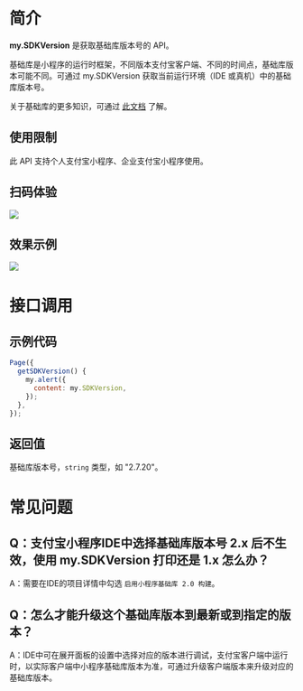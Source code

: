 
# 简介
**my.SDKVersion** 是获取基础库版本号的 API。  

基础库是小程序的运行时框架，不同版本支付宝客户端、不同的时间点，基础库版本可能不同。可通过 my.SDKVersion 获取当前运行环境（IDE 或真机）中的基础库版本号。

关于基础库的更多知识，可通过 [此文档](https://opendocs.alipay.com/mini/framework/lib) 了解。

## 使用限制
此 API 支持个人支付宝小程序、企业支付宝小程序使用。

## 扫码体验
![](https://gw.alipayobjects.com/zos/skylark-tools/public/files/fcc0c9ce29b9e4aaaafbff09963ab8f6.jpeg#align=left&display=inline&height=157&margin=%5Bobject%20Object%5D&originHeight=157&originWidth=127&status=done&style=none&width=127)

## 效果示例
![](https://gw.alipayobjects.com/zos/skylark-tools/public/files/001a7b0119688f18184236143cc2c1e3.gif#align=left&display=inline&height=525&margin=%5Bobject%20Object%5D&originHeight=525&originWidth=300&status=done&style=none&width=300)

# 接口调用

## 示例代码

```javascript
Page({
  getSDKVersion() {
    my.alert({
      content: my.SDKVersion,
    });
  }, 
});
```

## 返回值
基础库版本号，`string` 类型，如 "2.7.20"。

# 常见问题

## Q：支付宝小程序IDE中选择基础库版本号 2.x 后不生效，使用 my.SDKVersion 打印还是 1.x 怎么办？
A：需要在IDE的项目详情中勾选 `启用小程序基础库 2.0 构建`。

## Q：怎么才能升级这个基础库版本到最新或到指定的版本？
A：IDE中可在展开面板的设置中选择对应的版本进行调试，支付宝客户端中运行时，以实际客户端中小程序基础库版本为准，可通过升级客户端版本来升级对应的基础库版本。
